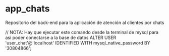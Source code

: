 # app_chats
Repositorio del back-end para la aplicación de atención al clientes por chats

// NOTA: Hay que ejecutar este comando desde la terminal de mysql para asi poder conectarse a la base de datos ALTER USER 'user_chat'@'localhost' IDENTIFIED WITH mysql_native_password BY '30804866';